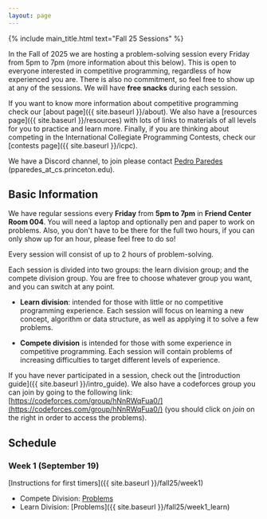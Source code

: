 ```yaml
---
layout: page
---
```


{% include main_title.html text="Fall 25 Sessions" %}

In the Fall of 2025 we are hosting a problem-solving session every Friday from
5pm to 7pm (more information about this below). This is open to everyone
interested in competitive programming, regardless of how experienced you are.
There is also no commitment, so feel free to show up at any of the sessions. We
will have **free snacks** during each session.

If you want to know more information about competitive programming
check our [about page]({{ site.baseurl }}/about). We also have a
[resources page]({{ site.baseurl }}/resources) with lots of links to
materials of all levels for you to practice and learn more. Finally,
if you are thinking about competing in the International Collegiate
Programming Contests, check our [contests
page]({{ site.baseurl }}/icpc).

We have a <i class="bi bi-discord"></i> Discord channel, to join please
contact [Pedro Paredes](https://www.cs.princeton.edu/~pparedes/)
(pparedes_at_cs.princeton.edu).

## Basic Information

We have regular sessions every **Friday** from **5pm to 7pm** in
**Friend Center Room 004**. You will need a laptop and optionally pen
and paper to work on problems. Also, you don't have to be there for
the full two hours, if you can only show up for an hour,
please feel free to do so!

Every session will consist of up to 2 hours of problem-solving.

Each session is divided into two groups: the learn division group; and
the compete division group. You are free to choose whatever group you
want, and you can switch at any point.

 * **Learn division**: intended for those with little or no
   competitive programming experience. Each session will focus on
   learning a new concept, algorithm or data structure, as well as
   applying it to solve a few problems.

 * **Compete division** is intended for those with some experience in
     competitive programming. Each session will contain problems of increasing
     difficulties to target different levels of experience.

If you have never participated in a session, check out the
[introduction guide]({{ site.baseurl }}/intro_guide). We also have a
codeforces group you can join by going to the following link:
[https://codeforces.com/group/hNnRWqFua0/](https://codeforces.com/group/hNnRWqFua0/)
(you should click on *join* on the right in order to access the
problems).

## Schedule

### Week 1 (September 19)

[Instructions for first timers]({{ site.baseurl }}/fall25/week1)

 * Compete Division: [Problems](https://codeforces.com/group/hNnRWqFua0/contest/636272)
 * Learn Division: [Problems]({{ site.baseurl }}/fall25/week1_learn)